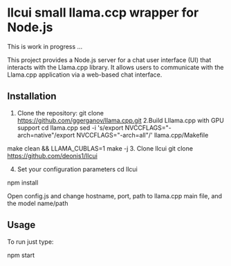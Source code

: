 # llcui small llama.ccp wrapper for Node.js

This is work in progress ...

This project provides a Node.js server for a chat user interface (UI) that interacts with the Llama.cpp library. It allows users to communicate with the Llama.cpp application via a web-based chat interface.

## Installation

  1. Clone the repository:
git clone https://github.com/ggerganov/llama.cpp.git
  2.Build Lllama.cpp with GPU support
cd llama.cpp
sed -i 's/export NVCCFLAGS="-arch=native"/export NVCCFLAGS="-arch=all"/' llama.cpp/Makefile

make clean && LLAMA_CUBLAS=1 make -j
  3. Clone llcui
git clone https://github.com/deonis1/llcui

  4. Set your configuration parameters
cd llcui

npm install

Open config.js and change hostname, port, path to llama.cpp main file, and the model name/path

## Usage
To run just type:

npm start

